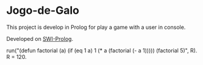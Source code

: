 # Jogo-de-Galo

This project is develop in Prolog for play a game with a user in console.

Developed on <a href="http://www.swi-prolog.org/">SWI-Prolog</a>.

run("(defun factorial (a)
  (if (eq 1 a)
    1
    (* a (factorial (- a 1)))))
    (factorial 5)", R).
R = 120.

